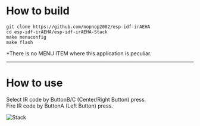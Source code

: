 # How to build

```
git clone https://github.com/nopnop2002/esp-idf-irAEHA
cd esp-idf-irAEHA/esp-idf-irAEHA-Stack
make menuconfig
make flash
```

\*There is no MENU ITEM where this application is peculiar.   

--- 

# How to use

Select IR code by ButtonB/C (Center/Right Button) press.   
Fire IR code by ButtonA (Left Button) press.   

![Stack](https://user-images.githubusercontent.com/6020549/60762494-e17e3d80-a09c-11e9-8259-641bc2dcc47d.JPG)

